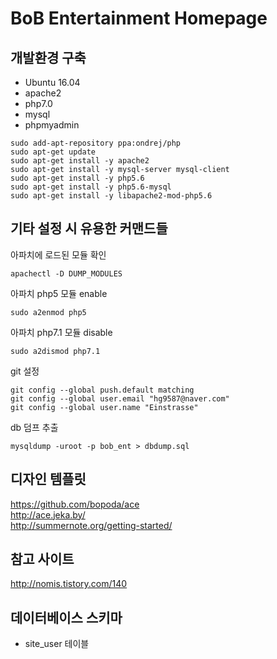 # BoB Entertainment Homepage

## 개발환경 구축
- Ubuntu 16.04
- apache2
- php7.0
- mysql
- phpmyadmin
```
sudo add-apt-repository ppa:ondrej/php
sudo apt-get update
sudo apt-get install -y apache2
sudo apt-get install -y mysql-server mysql-client
sudo apt-get install -y php5.6
sudo apt-get install -y php5.6-mysql
sudo apt-get install -y libapache2-mod-php5.6
```

## 기타 설정 시 유용한 커맨드들
아파치에 로드된 모듈 확인
```
apachectl -D DUMP_MODULES
```
아파치 php5 모듈 enable
```
sudo a2enmod php5
```
아파치 php7.1 모듈 disable
```
sudo a2dismod php7.1
```
git 설정
```
git config --global push.default matching
git config --global user.email "hg9587@naver.com"
git config --global user.name "Einstrasse"
```

db 덤프 추출

```
mysqldump -uroot -p bob_ent > dbdump.sql
```

## 디자인 템플릿
https://github.com/bopoda/ace    
http://ace.jeka.by/    
http://summernote.org/getting-started/

## 참고 사이트
http://nomis.tistory.com/140

## 데이터베이스 스키마
- site_user 테이블

